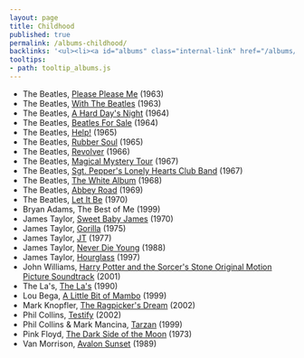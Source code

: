 ```yaml
---
layout: page
title: Childhood
published: true
permalink: /albums-childhood/
backlinks: '<ul><li><a id="albums" class="internal-link" href="/albums/">Albums</a></li></ul>'
tooltips: 
- path: tooltip_albums.js
---
```


* The Beatles, [Please Please Me](https://open.spotify.com/album/3KzAvEXcqJKBF97HrXwlgf?si=-qatvcXfSQ60gZNnvHqJUA) (1963)
* The Beatles, [With The Beatles](https://open.spotify.com/album/1aYdiJk6XKeHWGO3FzHHTr?si=bgnUki-SStOXpPdWmyigyg) (1963)
* The Beatles, [A Hard Day's Night](https://open.spotify.com/album/6wCttLq0ADzkPgtRnUihLV?si=ELmtVjrUR9GfS5JlSgv_jg) (1964)
* The Beatles, [Beatles For Sale](https://open.spotify.com/album/1vANZV20H5B4Fk6yf7Ot9a?si=m4QK8kqJTJ2YY6fshH-FiQ) (1964)
* The Beatles, [Help!](https://open.spotify.com/album/0PT5m6hwPRrpBwIHVnvbFX?si=MkbLEXglRCOyesuJui3BLQ) (1965)
* The Beatles, [Rubber Soul](https://open.spotify.com/album/50o7kf2wLwVmOTVYJOTplm?si=7_UoRHomST6tuWjElTaqrA) (1965)
* The Beatles, [Revolver](https://open.spotify.com/album/3PRoXYsngSwjEQWR5PsHWR?si=N7asHsmsSn6iSeSm1I_DyA) (1966)
* The Beatles, [Magical Mystery Tour](https://open.spotify.com/album/2BtE7qm1qzM80p9vLSiXkj?si=eIEwPMvnSQ-VSk3Di-YpmQ) (1967)
* The Beatles, [Sgt. Pepper's Lonely Hearts Club Band](https://open.spotify.com/album/6QaVfG1pHYl1z15ZxkvVDW?si=Isq8SeejRs6SXPrVcRgUaQ) (1967)
* The Beatles, [The White Album](https://open.spotify.com/album/1klALx0u4AavZNEvC4LrTL?si=GM21PzkrR1iiaP7KVVzSWg) (1968)
* The Beatles, [Abbey Road](https://open.spotify.com/album/0ETFjACtuP2ADo6LFhL6HN?si=gg9B18kVTyeo7DvoBLd-rg) (1969)
* The Beatles, [Let It Be](https://open.spotify.com/album/0jTGHV5xqHPvEcwL8f6YU5?si=4L3hnGtgQDynsDNoh3udGA) (1970)
* Bryan Adams, The Best of Me (1999)
* James Taylor, [Sweet Baby James](https://open.spotify.com/album/1HiG0ukRmFPN13EVcf98Jx?si=bgfHS7ALTZelMsFh6ZzHgQ) (1970)
* James Taylor, [Gorilla](https://open.spotify.com/album/0x491s63vRDvG25x2Fzrny?si=HuXRNgY2TZ2u5kCcx0d5oQ) (1975)
* James Taylor, [JT](https://open.spotify.com/album/0Pbc9Jq12a47mQ1z9yIuhn?si=wmEoK4POTTmGP4QNI6pf1A) (1977)
* James Taylor, [Never Die Young](https://open.spotify.com/album/1j6fH6Wu4ROhcOYAYpjiUt?si=R3WWcr6TR4KDmr2M7KL6Ew) (1988)
* James Taylor, [Hourglass](https://open.spotify.com/album/3E7Sj3kKbxY1Tsp7U0SKQi?si=s-Dvc9uJTfi_LD8gEw43Tw) (1997)
* John Williams, [Harry Potter and the Sorcer's Stone Original Motion Picture Soundtrack](https://open.spotify.com/album/6zeHM5CV0CjcS0K8ouWE4N?si=EhDh2Rx8QVm_thAaoymKYw) (2001)
* The La's, [The La's](https://open.spotify.com/album/1djwiQ802xeU8Q45jv1b0x?si=bxgUp2kORMS8pbOZigXIvw) (1990)
* Lou Bega, [A Little Bit of Mambo](https://open.spotify.com/album/13BmLGhVCLBn3XzKB8HIai?si=VAPZaysRQBCZLGmywMpdJQ) (1999)
* Mark Knopfler, [The Ragpicker's Dream](https://www.youtube.com/watch?v=xnl9fjdhG04&list=PLnFicu7xrfaZR6EsGO7BLH9SqG6m___Oi) (2002)
* Phil Collins, [Testify](https://open.spotify.com/album/5Tby0U5VndHW0SomYO7Id7?si=jG1jCU1SS3eiXIBw07TXTQ) (2002)
* Phil Collins & Mark Mancina, [Tarzan](https://open.spotify.com/album/1zszC1x9HYKxUCKVa62p7C?si=OHU5hVqfQyizKXJxDD1naw) (1999)
* Pink Floyd, [The Dark Side of the Moon](https://open.spotify.com/album/4LH4d3cOWNNsVw41Gqt2kv?si=MAHvy6lKTNe_dgKjBhatSQ) (1973)
* Van Morrison, [Avalon Sunset](https://open.spotify.com/album/2vE3SSFPxYt7jRu93j6rsi?si=mxrBRtUKTHOueoCTT3fkfw) (1989)

